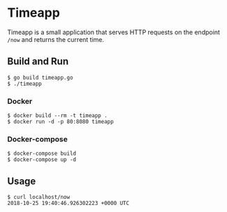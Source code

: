 # Timeapp

Timeapp is a small application that serves HTTP requests on the endpoint `/now` and returns the current time.

## Build and Run

```
$ go build timeapp.go
$ ./timeapp
```

### Docker

```
$ docker build --rm -t timeapp .
$ docker run -d -p 80:8080 timeapp
```

### Docker-compose

```
$ docker-compose build
$ docker-compose up -d
```

## Usage

```
$ curl localhost/now
2018-10-25 19:40:46.926302223 +0000 UTC
```